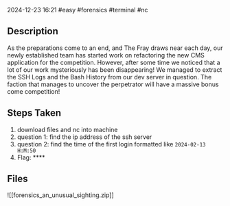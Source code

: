 2024-12-23
16:21
#easy #forensics #terminal #nc 

## Description
As the preparations come to an end, and The Fray draws near each day, our newly established team has started work on refactoring the new CMS application for the competition. However, after some time we noticed that a lot of our work mysteriously has been disappearing! We managed to extract the SSH Logs and the Bash History from our dev server in question. The faction that manages to uncover the perpetrator will have a massive bonus come competition!

## Steps Taken
1. download files and nc into machine
2. question 1: find the ip address of the ssh server
3. question 2: find the time of the first login formatted like `2024-02-13 H:M:50`
4. Flag: ****

## Files
![[forensics_an_unusual_sighting.zip]]